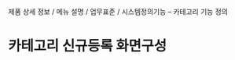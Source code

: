 <!--breadcrumb:제품 상세 정보 / 메뉴 설명 / 업무표준 / 시스템정의기능 – 카테고리 기능 정의--><span class="md-breadcrumb">제품 상세 정보 / 메뉴 설명 / 업무표준 / 시스템정의기능 – 카테고리 기능 정의</span>
# 카테고리 신규등록 화면구성
